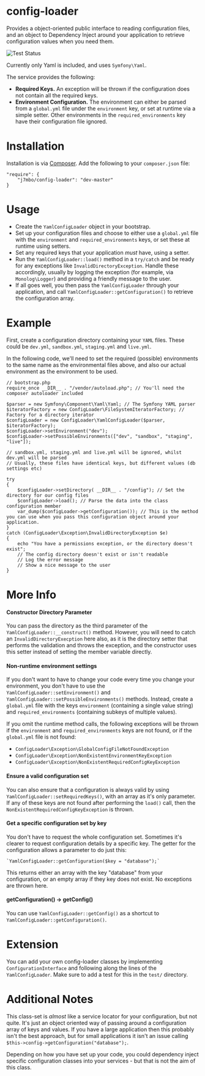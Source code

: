 config-loader
====

Provides a object-oriented public interface to reading configuration files, and an object to Dependency Inject around your application to retrieve configuration values when you need them.

![Test Status](https://api.travis-ci.org/J7mbo/config-loader.png)

Currently only Yaml is included, and uses `Symfony\Yaml`.

The service provides the following:

- **Required Keys.** An exception will be thrown if the configuration does not contain all the required keys.
- **Environment Configuration.** The environment can either be parsed from a `global.yml` file under the `environment` key, or set at runtime via a simple setter. Other environments in the `required_environments` key have their configuration file ignored.

Installation
===

Installation is via [Composer](http://getcomposer.org/). Add the following to your `composer.json` file:

    "require": {
        "j7mbo/config-loader": "dev-master" 
    }

Usage
===

- Create the `YamlConfigLoader` object in your bootstrap.
- Set up your configuration files and choose to either use a `global.yml` file with the `environment` and `required_environments` keys, or set these at runtime using setters.
- Set any required keys that your application *must* have, using a setter.
- Run the `YamlConfigLoader::load()` method in a `try/catch` and be ready for any exceptions like `InvalidDirectoryException`. Handle these accordingly, usually by logging the exception (for example, via `Monolog\Logger`) and providing a friendly message to the user.
- If all goes well, you then pass the `YamlConfigLoader` through your application, and call `YamlConfigLoader::getConfiguration()` to retrieve the configuration array.

Example
===

First, create a configuration directory containing your `YAML` files. These could be `dev.yml`, `sandbox.yml`, `staging.yml` and `live.yml`. 

In the following code, we'll need to set the required (possible) environments to the same name as the environmental files above, and also our actual environment as the environment to be used.

    // bootstrap.php
    require_once __DIR__ . "/vendor/autoload.php"; // You'll need the composer autoloader included
    
    $parser = new Symfony\Component\Yaml\Yaml; // The Symfony YAML parser
    $iteratorFactory = new ConfigLoader\FileSystemIteratorFactory; // Factory for a directory iterator
    $configLoader = new ConfigLoader\YamlConfigLoader($parser, $iteratorFactory);
    $configLoader->setEnvironment("dev");
    $configLoader->setPossibleEnvironments(["dev", "sandbox", "staging", "live"]);
    
    // sandbox.yml, staging.yml and live.yml will be ignored, whilst dev.yml will be parsed
    // Usually, these files have identical keys, but different values (db settings etc)
    
    try
    {
        $configLoader->setDirectory( __DIR__ . "/config"); // Set the directory for our config files
        $configLoader->load(); // Parse the data into the class configuration member
        var_dump($configLoader->getConfiguration()); // This is the method you can use when you pass this configuration object around your application.
    }
    catch (ConfigLoader\Exception\InvalidDirectoryException $e)
    {
        echo "You have a permissions exception, or the directory doesn't exist";
        // The config directory doesn't exist or isn't readable
        // Log the error message
        // Show a nice message to the user
    }

More Info
===

#### Constructor Directory Parameter

You can pass the directory as the third parameter of the `YamlConfigLoader::__construct()` method. However, you will need to catch an `InvalidDirectoryExecption` here also, as it is the directory setter that performs the validation and throws the exception, and the constructor uses this setter instead of setting the member variable directly.

#### Non-runtime environment settings

If you don't want to have to change your code every time you change your environment, you don't have to use the `YamlConfigLoader::setEnvironment()` and `YamlConfigLoader::setPossibleEnvironments()` methods. Instead, create a `global.yml` file with the keys `environment` (containing a single value string) and `required_environments` (containing subkeys of multiple values).

If you omit the runtime method calls, the following exceptions will be thrown if the `environment` and `required_environments` keys are not found, or if the `global.yml` file is not found: 

- `ConfigLoader\Exception\GlobalConfigFileNotFoundException`
- `ConfigLoader\Exception\NonExistentEnvironmentKeyException`
- `ConfigLoader\Exception\NonExistentRequiredConfigKeyException`

#### Ensure a valid configuration set

You can also ensure that a configuration is always valid by using `YamlConfigLoader::setRequiredKeys()`, with an array as it's only parameter. If any of these keys are not found after performing the `load()` call, then the `NonExistentRequiredConfigKeyException` is thrown.

#### Get a specific configuration set by key

You don't have to request the whole configuration set. Sometimes it's clearer to request configuration details by a specific key. The getter for the configuration allows a parameter to do just this:

    `YamlConfigLoader::getConfiguration($key = "database");` 
    
This returns either an array with the key "database" from your configuration, or an empty array if they key does not exist. No exceptions are thrown here.

#### getConfiguration() -> getConfig()

You can use `YamlConfigLoader::getConfig()` as a shortcut to `YamlConfigLoader::getConfiguration()`.

Extension
====

You can add your own config-loader classes by implementing `ConfigurationInterface` and following along the lines of the `YamlConfigLoader`. Make sure to add a test for this in the `test/` directory.

Additional Notes
====

This class-set is *almost* like a service locator for your configuration, but not quite. It's just an object oriented way of passing around a configuration array of keys and values. If you have a large application then this probably isn't the best approach, but for small applications it isn't an issue calling `$this->config->getConfiguration("database");`.

Depending on how you have set up your code, you could dependency inject specific configuration classes into your services - but that is not the aim of this class.

